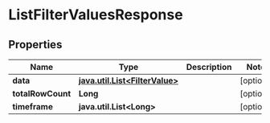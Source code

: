 

# ListFilterValuesResponse

## Properties

Name | Type | Description | Notes
------------ | ------------- | ------------- | -------------
**data** | [**java.util.List&lt;FilterValue&gt;**](FilterValue.md) |  |  [optional]
**totalRowCount** | **Long** |  |  [optional]
**timeframe** | **java.util.List&lt;Long&gt;** |  |  [optional]



